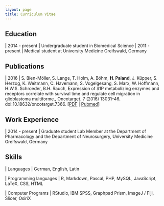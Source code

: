 ```yaml
---
layout: page
title: Curriculum Vitae
---
```


## Education

| 2014 - present | Undergraduate student in Biomedical Science
| 2011 - present | Medical student at University Medicine Greifswald, Germany


## Publications

| 2016 | S. Bien-Möller, S. Lange, T. Holm, A. Böhm, **H. Paland**, J. Küpper, S. Herzog, K. Weitmann, C. Havemann, S. Vogelgesang, S. Marx, W. Hoffmann, H.W.S. Schroeder, B.H. Rauch, Expression of S1P metabolizing enzymes and receptors correlate with survival time and regulate cell migration in glioblastoma multiforme., Oncotarget. 7 (2016) 13031–46. doi:10.18632/oncotarget.7366. [[PDF](http://www.impactjournals.com/oncotarget/index.php?journal=oncotarget&page=article&op=download&path%5B%5D=7366&path%5B%5D=21109) \| [Pubmed](http://www.ncbi.nlm.nih.gov/pubmed/26887055)]

## Work Experience

| 2014 - present | Graduate student Lab Member at the Department of Pharmacology and the Department of Neurosurgery, University Medicine Greifswald, Germany

## Skills

| Languages | German, English, Latin

| Programming languages | R, Markdown, Pascal, PHP, MySQL,  JavaScript, LaTeX, CSS, HTML

| Computer Programs | RStudio, IBM SPSS, Graphpad Prism, ImageJ / Fiji, Slicer, OsiriX
